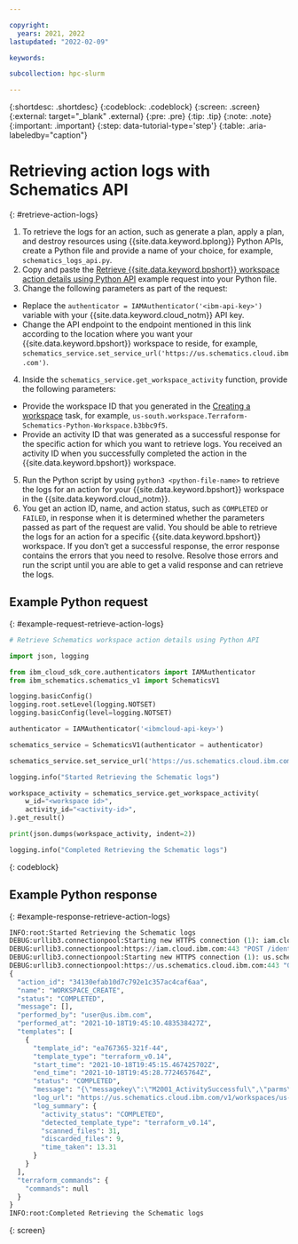 ```yaml
---

copyright:
  years: 2021, 2022
lastupdated: "2022-02-09"

keywords: 

subcollection: hpc-slurm

---
```


{:shortdesc: .shortdesc}
{:codeblock: .codeblock}
{:screen: .screen}
{:external: target="_blank" .external}
{:pre: .pre}
{:tip: .tip}
{:note: .note}
{:important: .important}
{:step: data-tutorial-type='step'}
{:table: .aria-labeledby="caption"}

# Retrieving action logs with Schematics API
{: #retrieve-action-logs}

1. To retrieve the logs for an action, such as generate a plan, apply a plan, and destroy resources using {{site.data.keyword.bplong}} Python APIs, create a Python file and provide a name of your choice, for example, `schematics_logs_api.py`.
2. Copy and paste the [Retrieve {{site.data.keyword.bpshort}} workspace action details using Python API](/docs/hpc-slurm?topic=hpc-slurm-retrieve-action-logs&interface=api#example-request-retrieve-action-logs) example request into your Python file.
3. Change the following parameters as part of the request:
  * Replace the `authenticator = IAMAuthenticator('<ibm-api-key>')` variable with your {{site.data.keyword.cloud_notm}} API key.
  * Change the API endpoint to the endpoint mentioned in this link according to the location where you want your {{site.data.keyword.bpshort}} workspace to reside, for example, `schematics_service.set_service_url('https://us.schematics.cloud.ibm.com')`.
4. Inside the `schematics_service.get_workspace_activity` function, provide the following parameters:
  * Provide the workspace ID that you generated in the [Creating a workspace](/docs/hpc-slurm?topic=hpc-slurm-creating-workspace&interface=api#example-request-create) task, for example, `us-south.workspace.Terraform-Schematics-Python-Workspace.b3bbc9f5`.
  * Provide an activity ID that was generated as a successful response for the specific action for which you want to retrieve logs. You received an activity ID when you successfully completed the action in the {{site.data.keyword.bpshort}} workspace.
5. Run the Python script by using `python3 <python-file-name>` to retrieve the logs for an action for your {{site.data.keyword.bpshort}} workspace in the {{site.data.keyword.cloud_notm}}.
6. You get an action ID, name, and action status, such as `COMPLETED` or `FAILED`, in response when it is determined whether the parameters passed as part of the request are valid. You should be able to retrieve the logs for an action for a specific {{site.data.keyword.bpshort}} workspace. If you don’t get a successful response, the error response contains the errors that you need to resolve. Resolve those errors and run the script until you are able to get a valid response and can retrieve the logs.

## Example Python request
{: #example-request-retrieve-action-logs}

```python
# Retrieve Schematics workspace action details using Python API

import json, logging

from ibm_cloud_sdk_core.authenticators import IAMAuthenticator
from ibm_schematics.schematics_v1 import SchematicsV1

logging.basicConfig()
logging.root.setLevel(logging.NOTSET)
logging.basicConfig(level=logging.NOTSET)

authenticator = IAMAuthenticator('<ibmcloud-api-key>')

schematics_service = SchematicsV1(authenticator = authenticator)

schematics_service.set_service_url('https://us.schematics.cloud.ibm.com')

logging.info("Started Retrieving the Schematic logs")

workspace_activity = schematics_service.get_workspace_activity(
    w_id="<workspace id>",
    activity_id="<activity-id>",
).get_result()

print(json.dumps(workspace_activity, indent=2))

logging.info("Completed Retrieving the Schematic logs")
```
{: codeblock}

## Example Python response
{: #example-response-retrieve-action-logs}

```python
INFO:root:Started Retrieving the Schematic logs
DEBUG:urllib3.connectionpool:Starting new HTTPS connection (1): iam.cloud.ibm.com:443
DEBUG:urllib3.connectionpool:https://iam.cloud.ibm.com:443 "POST /identity/token HTTP/1.1" 200 1055
DEBUG:urllib3.connectionpool:Starting new HTTPS connection (1): us.schematics.cloud.ibm.com:443
DEBUG:urllib3.connectionpool:https://us.schematics.cloud.ibm.com:443 "GET /v1/workspaces/us-south.workspace.Sample-Schematics-Api-workspace.0f4b9089/actions/34130efab10d7c792e1c357ac4caf6aa HTTP/1.1" 200 None
{
  "action_id": "34130efab10d7c792e1c357ac4caf6aa",
  "name": "WORKSPACE_CREATE",
  "status": "COMPLETED",
  "message": [],
  "performed_by": "user@us.ibm.com",
  "performed_at": "2021-10-18T19:45:10.483538427Z",
  "templates": [
    {
      "template_id": "ea767365-321f-44",
      "template_type": "terraform_v0.14",
      "start_time": "2021-10-18T19:45:15.467425702Z",
      "end_time": "2021-10-18T19:45:28.772465764Z",
      "status": "COMPLETED",
      "message": "{\"messagekey\":\"M2001_ActivitySuccessful\",\"parms\":{},\"requestid\":\"2236dccc-4f75-4b2c-9fe5-ccaa7be8aae5\",\"timestamp\":\"2021-10-18T19:45:28.772468053Z\"}",
      "log_url": "https://us.schematics.cloud.ibm.com/v1/workspaces/us-south.workspace.Sample-Schematics-Api-workspace.0f4b9089/runtime_data/ea767365-321f-44/log_store/actions/34130efab10d7c792e1c357ac4caf6aa",
      "log_summary": {
        "activity_status": "COMPLETED",
        "detected_template_type": "terraform_v0.14",
        "scanned_files": 31,
        "discarded_files": 9,
        "time_taken": 13.31
      }
    }
  ],
  "terraform_commands": {
    "commands": null
  }
}
INFO:root:Completed Retrieving the Schematic logs
```
{: screen}



